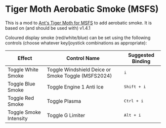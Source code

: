 # Tiger Moth Aerobatic Smoke (MSFS)

This is a mod to [Ant's Tiger Moth for MSFS](https://www.antsairplanes.com/msfstigermoth.html) to add aerobatic smoke. It is based on (and should be used with) v1.4.1

Coloured display smoke (red/white/blue) can be set using the following controls (choose whatever key/joystick combinations as appropriate):

Effect             | Control Name             | Suggested Binding
-------------------|--------------------------|-------------------------------------------
Toggle White Smoke | Toggle Windshield Deice or Smoke Toggle (MSFS2024) | <kbd>i</kbd>
Toggle Blue Smoke  | Toggle Engine 1 Anti Ice | <kbd><kbd>Shift</kbd> + <kbd>i</kbd></kbd>
Toggle Red Smoke   | Toggle Plasma            | <kbd><kbd>Ctrl</kbd> + <kbd>i</kbd></kbd>
Toggle Smoke Intensity | Toggle G Limiter | <kbd><kbd>Alt</kbd> + <kbd>i</kbd></kbd>
